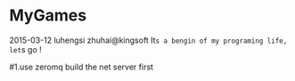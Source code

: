 # MyGames
2015-03-12 luhengsi zhuhai@kingsoft 
It`s a bengin of my programing life, let`s go !

#1.use zeromq build the net server first
